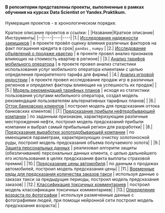 #### В репозитории представлены проекты, выполненные в рамках обучения на курсах Data Scientist от Yandex.Praktikum.
Нумерация проектов - в хронологическом порядке. 

Краткое описание проектов и ссылки:
| |Название|Краткое описание|Инструменты|
|--|----|----|----|
|1.| [Исследование надежности заемщиков](https://github.com/kharanrauko/YA_praktikum/tree/master/pr_1_credit_scoring) | в проекте провёл оценку влияния различных факторов на факт погашения кредита в срок| `pandas` , `numpy` |
|2.| [Исследование объявлений о продаже квартир](https://github.com/kharanrauko/YA_praktikum/tree/master/pr_2_house_price_analysis) | в проекте провел анализ признаков влияющих на стоимость квартир в регионе|  |
|3.| [Анализ тарифов мобильного оператора](https://github.com/kharanrauko/YA_praktikum/tree/master/pr_3_mobyle_tarfiffs_analysis) | в проекте провел анализ статистики использования услуг мобильного оператора клиентами с целью определения приоритетного тарифа для фирмы|  |
|4.| [Анализ игровой индустрии](https://github.com/kharanrauko/YA_praktikum/tree/master/pr_4_games_sales_analysis) | в проекте провел исследование продаж игр в различных регионов и определил факторы влияющие на успешность их продаж|  |
|5.| [Модель рекомендаций тарифных планов](https://github.com/kharanrauko/YA_praktikum/tree/master/pr_5_user_behavior) | исходя из статистики пользования услугами мобильного оператора, создал модель рекомендаций пользователям альтернативных тарифных планов|  |
|6.| [Отток банковских клиентов](https://github.com/kharanrauko/YA_praktikum/tree/master/pr_6_customer_churn) | построил модель для предсказания оттока банковских клиентов|  |
|7.| [Предсказание прибыли нефтедобывающей компании](https://github.com/kharanrauko/YA_praktikum/tree/master/pr_7_oil_production) | по заданным признакам, характеризующим различные месторождения нефти, построил модель предсказаний прибыли компании и выбрал самый прибыльный регион для разработки|  |
|8.| [Предсказание выработки золотодобывающей компании](https://github.com/kharanrauko/YA_praktikum/tree/master/pr_8_gold_recovery_prediction) | по имеющимся параметрам, характеризующих очистку золотоносной руды, построил модель предсказания объема получаемого золота|  |
|9.| [Защита персональных данных](https://github.com/kharanrauko/YA_praktikum/tree/master/pr_9_PI_protection) | реализовал алгоритм защиты (обезличивания) персональных данных клиента, с целью дальнейшего его использования в целях предсказания факта выплаты страховой премии|  |
|10.| [Предсказание цены автомобиля](https://github.com/kharanrauko/YA_praktikum/tree/master/pr_10_car_price_predictions) | по данным о продажах автомобилей, построил модель предсказания цены|  |
|11.| [Временные ряды для предсказания количества заказов такси](https://github.com/kharanrauko/YA_praktikum/tree/master/pr_11_taxi_order_predictions) | используя данные о заказах такси за предыдущие периоды, построил модель предсказания заказов|  |
|12.| [Классификация токсичных комментариев](https://github.com/kharanrauko/YA_praktikum/tree/master/pr_12_toxic_comments) | построил модель классификации токсичных комментариев|  |
|13.| [Определение возраста по фотографии](https://github.com/kharanrauko/YA_praktikum/tree/master/pr_14_age_determination) | используя размеченные данные с фотографиями людей, при помощи нейронной сети построил модель предсказания возраста|  |